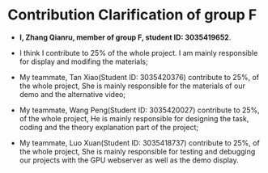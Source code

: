 # Contribution Clarification of group F
- **I, Zhang Qianru, member of group F, student ID: 3035419652**.

- I think I contribute to 25% of the whole project. I am mainly responsible for display and modifing the materials;

- My teammate, Tan Xiao(Student ID: 3035420376) contribute to 25%, of the whole project, She is mainly responsible for the materials of our demo and the alternative video;

- My teammate, Wang Peng(Student ID: 3035420027) contribute to 25%, of the whole project, He is mainly responsible for designing the task, coding and the theory explanation part of the project;

- My teammate, Luo Xuan(Student ID: 3035418737) contribute to 25%, of the whole project, She is mainly responsible for testing and debugging our projects with the GPU webserver as well as the demo display.
